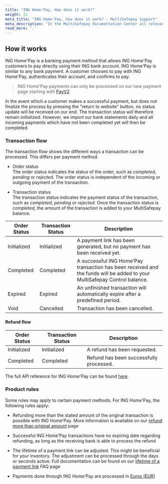 ```yaml
---
title: "ING Home'Pay, How does it work?"
weight: 21
meta_title: "ING Home'Pay, how does it work? - MultiSafepay Support"
meta_description: "In the MultiSafepay Documentation Center all relevant information regarding our Plugins and API. As well as Support pages for Payment Method, Tools and General Questions. You can also find the contact details of our Support Team and Integration Team."
read_more: '.'
---
```

## How it works
ING Home'Pay is a banking payment method that allows ING Home'Pay customers to pay directly using their ING bank account. ING Home'Pay is similar to any bank payment. A customer chooses to pay with ING Home'Pay, authenticates their account, and confirms to pay.

> ING Home'Pay payments can only be processed on our new payment page starting with [PayV2](/tools/payment-pages/what-is-payv2/)

In the event which a customer makes a successful payment, but does not finalize the process by pressing the "return to website" button, no status update will be received on our end. The transaction status will therefore remain _initialized_. However, we import our bank statements daily and all incoming payments which have not been completed yet will then be completed.

### Transaction flow
The transaction flow shows the different ways a transaction can be processed. This differs per payment method.

* Order status      
The order status indicates the status of the order, such as _completed_, _pending_ or _rejected_. The order status is independent of the incoming or outgoing payment of the transaction.

* Transaction status       
The transaction status indicates the payment status of the transaction, such as _completed_, _pending_ or _rejected_. Once the transaction status is _completed_, the amount of the transaction is added to your MultiSafepay balance.

| Order Status                      | Transaction Status      | Description |
|--------------------------------|-----------|-----------------------------------------------------------------------------------------|
| Initialized | Initialized | A payment link has been generated, but no payment has been received yet.  | 
| Completed   | Completed   | A successful ING Home'Pay transaction has been received and the funds will be added to your MultiSafepay Control balance.   | 
| Expired     | Expired     | An unfinished transaction will automatically expire after a predefined period.  | 
| Void        | Cancelled    | Transaction has been cancelled.   | 


#### Refund flow 

| Order Status                      | Transaction Status      | Description |
|--------------------------------|-----------|-----------------------------------------------------------------------------------------|
| Initialized    | Initialized | A refund has been requested. | 
| Completed      | Completed   | Refund has been successfully processed.  | 

The full API reference for ING Home'Pay can be found [here](/api/#ing-home-pay).

### Product rules
Some rules may apply to certain payment methods. For ING Home'Pay, the following rules apply:

* Refunding more than the stated amount of the original transaction is possible with ING Home'Pay. More information is available on our [refund more than original amount](/faq/finance/refund-more-than-original-amount/) page

* Successful ING Home'Pay transactions have no expiring date regarding refunding, as long as the receiving bank is able to process the refund

* The lifetime of a payment link can be adjusted. This might be beneficial for your inventory. The adjustment can be processed through the days or seconds active. Full documentation can be found on our [lifetime of a payment link](/faq/api/lifetime-of-a-payment-link/) FAQ page<br>

* Payments done through ING Home'Pay are processed in [Euros (EUR)](/faq/general/which-currencies-are-supported-by-multisafepay/)
